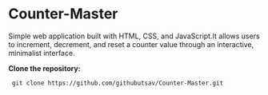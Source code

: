 # Counter-Master
Simple web application built with HTML, CSS, and JavaScript.It allows users to increment, decrement, and reset a counter value through an interactive, minimalist interface.

**Clone the repository:**

```
 git clone https://github.com/githubutsav/Counter-Master.git

```

